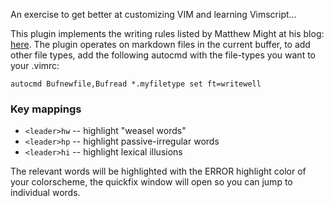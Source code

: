 An exercise to get better at customizing VIM and learning Vimscript...

This plugin implements the writing rules listed by Matthew Might at his blog: [here](http://matt.might.net/articles/shell-scripts-for-passive-voice-weasel-words-duplicates/). The plugin operates on markdown files in the current buffer, to add other file types, add the following autocmd with the file-types you want to your .vimrc:

    autocmd Bufnewfile,Bufread *.myfiletype set ft=writewell

### Key mappings

- `<leader>hw` -- highlight "weasel words"
- `<leader>hp` -- highlight passive-irregular words
- `<leader>hi` -- highlight lexical illusions

The relevant words will be highlighted with the ERROR highlight color of your colorscheme, the quickfix window will open so you can jump to individual words.
